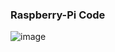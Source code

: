 ### Raspberry-Pi Code

![image](https://user-images.githubusercontent.com/58645688/150840988-6c0508e5-6cab-4554-bcfe-3292bb26ea3d.png)
